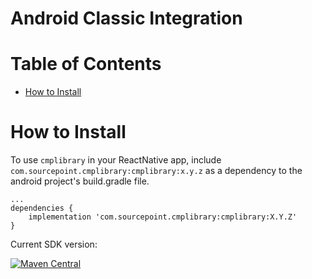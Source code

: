 # Android Classic Integration

# Table of Contents
- [How to Install](#how-to-install)

# How to Install
To use `cmplibrary` in your ReactNative app, include `com.sourcepoint.cmplibrary:cmplibrary:x.y.z` as a dependency to the android project's build.gradle file.

```
...
dependencies {
    implementation 'com.sourcepoint.cmplibrary:cmplibrary:X.Y.Z'
}
```

Current SDK version:

[![Maven Central](https://img.shields.io/maven-central/v/com.sourcepoint.cmplibrary/cmplibrary)](https://search.maven.org/search?q=g:com.sourcepoint.cmplibrary)
